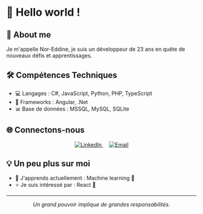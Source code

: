 # 👋 Hello world !

## 🚀 About me 
Je m'appelle Nor-Eddine, je suis un développeur de 23 ans en quête de nouveaux défis et apprentissages. 

## 🛠️ Compétences Techniques
- 💻 Langages : C#, JavaScript, Python, PHP, TypeScript
- 🧰 Frameworks : Angular, .Net
- 📊 Base de données : MSSQL, MySQL, SQLite


## 🌐 Connectons-nous

<p align="center">
  <a href="https://fr.linkedin.com/in/nor-eddine-benkhalifa-8705b4220" target="_blank">
    <img src="https://img.shields.io/badge/LinkedIn-0077B5?style=for-the-badge&logo=linkedin&logoColor=white" alt="LinkedIn" />
  </a>
  &nbsp;&nbsp;&nbsp;
  <a href="mailto:noreddine.bklf@gmail.com">
    <img src="https://img.shields.io/badge/Email-D14836?style=for-the-badge&logo=gmail&logoColor=white" alt="Email" />
  </a>
</p>


## 💡 Un peu plus sur moi
- 🌱 J'apprends actuellement : Machine learning 🤖 
- ⭐ Je suis intéressé par : React 🔬

---

<p align="center">
  <i>Un grand pouvoir implique de grandes responsabilités.</i>
</p>
